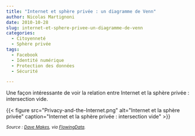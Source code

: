 ```yaml
---
title: "Internet et sphère privée : un diagramme de Venn"
author: Nicolas Martignoni
date: 2010-10-28
slug: internet-et-sphere-privee-un-diagramme-de-venn
categories:
  - Citoyenneté
  - Sphère privée
tags:
  - Facebook
  - Identité numérique
  - Protection des données
  - Sécurité

---
```

Une façon intéressante de voir la relation entre Internet et la sphère privée : intersection vide.

{{< figure src="Privacy-and-the-Internet.png" alt="Internet et la sphère privée" caption="Internet et la sphère privée : intersection vide" >}}

<small>_Source : [Dave Makes][1], via [FlowingData][2]._</small>

  [1]: https://www.flickr.com/photos/buriednexttoyou/5095255302/
  [2]: https://flowingdata.com/

<!--more-->
